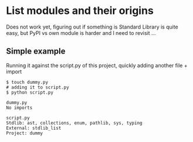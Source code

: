 # List modules and their origins

Does not work yet, figuring out if something is Standard Library is quite easy, but PyPI vs own module is harder and I need to revisit ...

## Simple example

Running it against the script.py of this project, quickly adding another file + import

```
$ touch dummy.py
# adding it to script.py
$ python script.py

dummy.py
No imports

script.py
Stdlib: ast, collections, enum, pathlib, sys, typing
External: stdlib_list
Project: dummy
```
